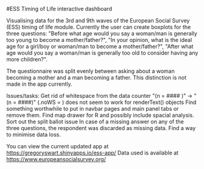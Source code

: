 #ESS Timing of Life interactive dashboard

Visualising data for the 3rd and 9th waves of the European Social Survey (ESS) timing of life module. Currently the user can create boxplots for the three questions: "Before what age would you say a woman/man is generally too young to become a mother/father?", "In your opinion, what is the ideal age for a girl/boy or woman/man to become a mother/father?", "After what age would you say a woman/man is generally too old to consider having any more children?".

The questionnaire was split evenly between asking about a woman becoming a mother and a man becoming a father. This distinction is not made in the app currently.

Issues/tasks:
Get rid of whitespace from the data counter "(n = #### )" -> "(n = ####)" (.noWS = ) does not seem to work for renderText() objects
Find something worthwhile to put in navbar pages and main panel tabs or remove them.
Find map drawer for R and possibly include spacial analysis.
Sort out the split ballot issue
In case of a missing answer on any of the three questions, the respondent was discarded as missing data. Find a way to minimise data loss.

You can view the current updated app at https://gregoryswart.shinyapps.io/ess-app/
Data used is available at https://www.europeansocialsurvey.org/